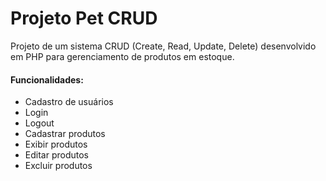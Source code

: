 # Projeto Pet CRUD 
Projeto de um sistema CRUD (Create, Read, Update, Delete) desenvolvido em PHP para gerenciamento de produtos em estoque. 

#### Funcionalidades:
- Cadastro de usuários
- Login
- Logout
- Cadastrar produtos
- Exibir produtos
- Editar produtos
- Excluir produtos
